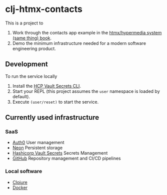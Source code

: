# clj-htmx-contacts

This is a project to
1. Work through the contacts app example in the [htmx/hypermedia system (same thing) book](https://hypermedia.systems/).
2. Demo the minimum infrastructure needed for a modern software engineering product.

## Development

To run the service locally

1. Install the
[HCP Vault Secrets CLI](https://developer.hashicorp.com/vault/tutorials/hcp-vault-secrets-get-started/hcp-vault-secrets-install-cli).
2. Start your REPL (this project assumes the `user` namespace is loaded by default).
3. Execute `(user/reset)` to start the service.

## Currently used infrastructure

### SaaS

* [Auth0](https://auth0.com) User management
* [Neon](https://neon.tech) Persistent storage
* [Hashicorp Vault Secrets](https://www.hashicorp.com/products/vault) Secrets Management
* [GitHub](https://github.com) Repository management and CI/CD pipelines

### Local software

* [Clojure](https://clojure.org)
* [Docker](https://www.docker.com)
